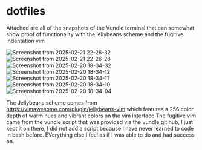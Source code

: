 # dotfiles

Attached are all of the snapshots of the Vundle terminal that can somewhat show proof of functionality with the jellybeans scheme and the fugitive indentation vim

![Screenshot from 2025-02-21 22-26-32](https://github.com/user-attachments/assets/e8966257-bc7e-446f-867b-cb0c0889d789)
![Screenshot from 2025-02-21 22-26-28](https://github.com/user-attachments/assets/d3c3b7c6-2c10-4b7d-9deb-f65066196ad9)
![Screenshot from 2025-02-20 18-34-32](https://github.com/user-attachments/assets/593aa121-6dfd-4949-aa70-511495122d21)
![Screenshot from 2025-02-20 18-34-12](https://github.com/user-attachments/assets/cebc485d-53a2-486a-adc7-18db48330f0e)
![Screenshot from 2025-02-20 18-34-11](https://github.com/user-attachments/assets/0455b621-d009-4e50-b9cf-308857c910e5)
![Screenshot from 2025-02-20 18-34-10](https://github.com/user-attachments/assets/be38e266-a84c-4ad7-81eb-75a45b19fa51)
![Screenshot from 2025-02-20 18-34-04](https://github.com/user-attachments/assets/e68961de-fcc2-43c1-b4f3-8c5ccf00cc06)

The Jellybeans scheme comes from https://vimawesome.com/plugin/jellybeans-vim which features a 256 color depth of warm hues and vibrant colors on the vim interface
The fugitive vim came from the vundle script that was provided via the vundle git hub, I just kept it on there, I did not add a script because I have never learned to code in bash before. EVerything else I feel as if I was able to do and had success on.
